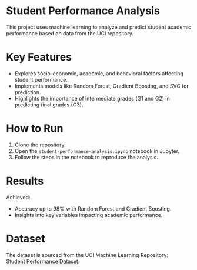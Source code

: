 # Student Performance Analysis

This project uses machine learning to analyze and predict student academic performance based on data from the UCI repository.

# Key Features
- Explores socio-economic, academic, and behavioral factors affecting student performance.
- Implements models like Random Forest, Gradient Boosting, and SVC for prediction.
- Highlights the importance of intermediate grades (G1 and G2) in predicting final grades (G3).

# How to Run
1. Clone the repository.
2. Open the `student-performance-analysis.ipynb` notebook in Jupyter.
3. Follow the steps in the notebook to reproduce the analysis.

# Results
Achieved:
- Accuracy up to 98% with Random Forest and Gradient Boosting.
- Insights into key variables impacting academic performance.

# Dataset
The dataset is sourced from the UCI Machine Learning Repository:  
[Student Performance Dataset](https://archive.ics.uci.edu/ml/datasets/student+performance).

